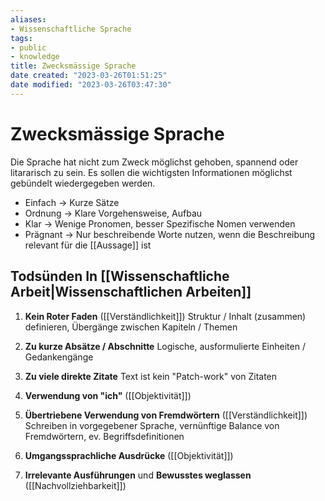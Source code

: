 ```yaml
---
aliases: 
- Wissenschaftliche Sprache
tags: 
- public
- knowledge
title: Zwecksmässige Sprache
date created: "2023-03-26T01:51:25"
date modified: "2023-03-26T03:47:30"
---
```


# Zwecksmässige Sprache

Die Sprache hat nicht zum Zweck möglichst gehoben, spannend oder litararisch zu sein. Es sollen die wichtigsten Informationen möglichst gebündelt wiedergegeben werden.

- Einfach -> Kurze Sätze
- Ordnung -> Klare Vorgehensweise, Aufbau
- Klar -> Wenige Pronomen, besser Spezifische Nomen verwenden
- Prägnant -> Nur beschreibende Worte nutzen, wenn die Beschreibung relevant für die [[Aussage]] ist

## Todsünden In [[Wissenschaftliche Arbeit|Wissenschaftlichen Arbeiten]]

1. **Kein Roter Faden** ([[Verständlichkeit]])
   Struktur / Inhalt (zusammen) definieren, Übergänge zwischen Kapiteln / Themen

2. **Zu kurze Absätze / Abschnitte**
   Logische, ausformulierte Einheiten / Gedankengänge

3. **Zu viele direkte Zitate**
   Text ist kein "Patch-work" von Zitaten

4. **Verwendung von "ich"** ([[Objektivität]])

5. **Übertriebene Verwendung von Fremdwörtern** ([[Verständlichkeit]])
   Schreiben in vorgegebener Sprache, vernünftige Balance von Fremdwörtern, ev. Begriffsdefinitionen

6. **Umgangssprachliche Ausdrücke** ([[Objektivität]])

7. **Irrelevante Ausführungen** und **Bewusstes weglassen** ([[Nachvollziehbarkeit]])
